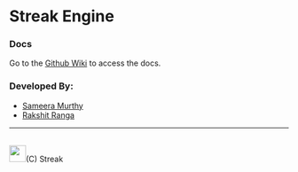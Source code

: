 # Streak Engine

### Docs
Go to the [Github Wiki](https://github.com/SameeraMurthy/streak/wiki) to access the docs.

### Developed By:
  - [Sameera Murthy](https://glitch.com/@sameeramurthy)
  - [Rakshit Ranga](https://glitch.com/@rakshitranga)
_______________________________________________________
<br>
<img src="https://cdn.glitch.com/dcc57c23-a0ec-4d81-a098-15d125efeb8b%2Fcc.jpeg" height="30px" draggable="false"><span>(C) Streak</span>
